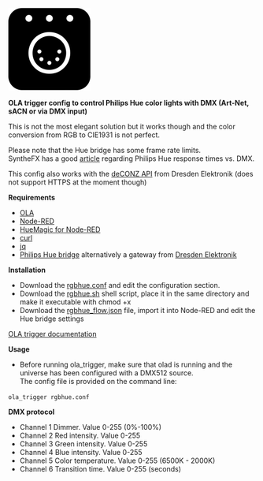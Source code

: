 ![DMX-Hue](https://raw.githubusercontent.com/gobo-ws/ola-trigger-hue-dmx/master/dmxhue.png)

**OLA trigger config to control Philips Hue color lights with DMX (Art-Net, sACN or via DMX input)**

This is not the most elegant solution but it works though and the color conversion from RGB to CIE1931 is not perfect.  

Please note that the Hue bridge has some frame rate limits.  
SyntheFX has a good [article](https://support.synthe-fx.com/hc/en-us/articles/360034583252-Philips-Hue-Response-Times-vs-DMX) regarding Philips Hue response times vs. DMX.

This config also works with the [deCONZ API](https://dresden-elektronik.github.io/deconz-rest-doc/) from Dresden Elektronik (does not support HTTPS at the moment though)

**Requirements**

* [OLA](https://www.openlighting.org/ola/)
* [Node-RED](https://nodered.org/)
* [HueMagic for Node-RED](https://github.com/Foddy/node-red-contrib-huemagic)
* [curl](https://curl.haxx.se/)
* [jq](https://stedolan.github.io/jq/)
* [Philips Hue bridge](https://www2.meethue.com) alternatively a gateway from [Dresden Elektronik](https://www.dresden-elektronik.de/funktechnik/solutions/wireless-light-control/gateways/?L=1)

**Installation**
  
* Download the [rgbhue.conf](rgbhue.conf) and edit the configuration section.
* Download the [rgbhue.sh](rgbhue.sh) shell script, place it in the same directory and make it executable with chmod +x
* Download the [rgbhue_flow.json](rgbhue_flow.json) file, import it into Node-RED and edit the Hue bridge settings

[OLA trigger documentation](https://www.openlighting.org/ola/advanced-topics/ola-dmx-trigger/)

**Usage** 

* Before running ola_trigger, make sure that olad is running and the universe has been configured with a DMX512 source.  
The config file is provided on the command line:

`ola_trigger rgbhue.conf`

**DMX protocol** 

* Channel 1 Dimmer. Value 0-255 (0%-100%)
* Channel 2 Red intensity. Value 0-255
* Channel 3 Green intensity. Value 0-255
* Channel 4 Blue intensity. Value 0-255
* Channel 5 Color temperature. Value 0-255 (6500K - 2000K)
* Channel 6 Transition time. Value 0-255 (seconds)
